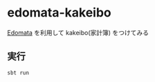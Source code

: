 # edomata-kakeibo

[Edomata](https://edomata.ir/) を利用して kakeibo(家計簿) をつけてみる

## 実行

``` console
sbt run
```
